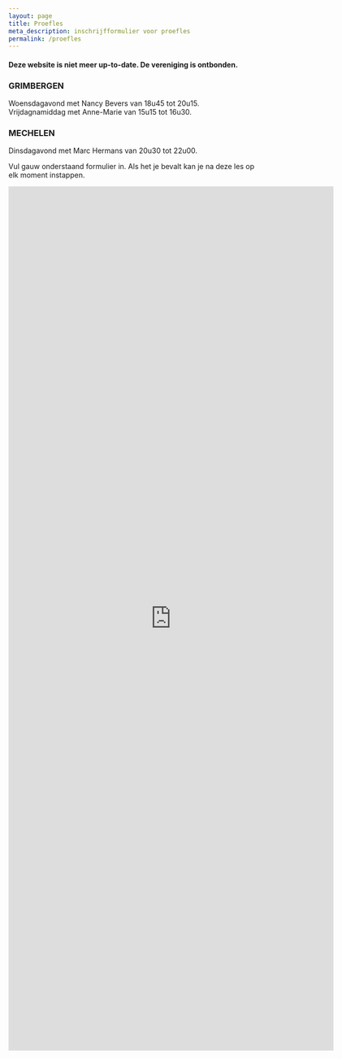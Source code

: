 ```yaml
---
layout: page
title: Proefles
meta_description: inschrijfformulier voor proefles
permalink: /proefles
---
```

#### Deze website is niet meer up-to-date. De vereniging is ontbonden.

### GRIMBERGEN

Woensdagavond met Nancy Bevers van 18u45 tot 20u15.\
Vrijdagnamiddag met Anne-Marie van 15u15 tot 16u30.

### MECHELEN

Dinsdagavond met Marc Hermans van 20u30 tot 22u00.

Vul gauw onderstaand formulier in. Als het je bevalt kan je na deze les op elk moment instappen.  

<iframe src="https://docs.google.com/forms/d/e/1FAIpQLSe6T9Pj-goMFEYfw5MaCrvUfiKM19GRptHd2Awg2o-zEAT1rA/viewform?embedded=true" width="640" height="1700" frameborder="0" marginheight="0" marginwidth="0">Loading…</iframe>
